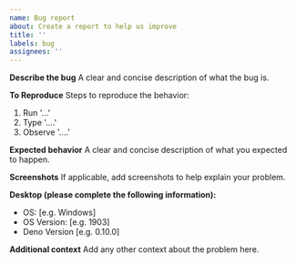 ```yaml
---
name: Bug report
about: Create a report to help us improve
title: ''
labels: bug
assignees: ''
---
```


<!-- prettier-ignore -->
**Describe the bug**
A clear and concise description of what the bug is.

**To Reproduce**
Steps to reproduce the behavior:

1. Run '...'
2. Type '....'
3. Observe '....'

**Expected behavior**
A clear and concise description of what you expected to happen.

**Screenshots**
If applicable, add screenshots to help explain your problem.

**Desktop (please complete the following information):**

- OS: [e.g. Windows]
- OS Version: [e.g. 1903]
- Deno Version [e.g. 0.10.0]

**Additional context**
Add any other context about the problem here.
